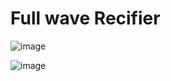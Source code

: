 # Full wave Recifier 

![image](https://user-images.githubusercontent.com/66625688/84606727-880abb00-ae76-11ea-9e1c-794a8aa20cde.png)


![image](https://user-images.githubusercontent.com/66625688/84606720-7cb78f80-ae76-11ea-879c-6c9e96b24515.png)
